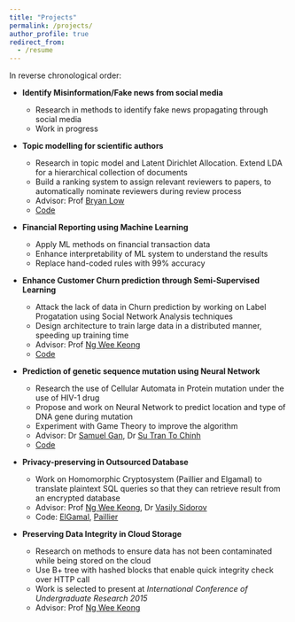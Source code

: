 ```yaml
---
title: "Projects"
permalink: /projects/
author_profile: true
redirect_from:
  - /resume
---
```


In reverse chronological order:

* **Identify Misinformation/Fake news from social media**
  * Research in methods to identify fake news propagating through social media
  * Work in progress

* **Topic modelling for scientific authors**
  * Research in topic model and Latent Dirichlet Allocation. Extend LDA for a hierarchical
  collection of documents
  * Build a ranking system to assign relevant reviewers to papers, 
  to automatically nominate reviewers during review process
  * Advisor: Prof [Bryan Low](https://www.comp.nus.edu.sg/~lowkh/research.html)
  * [Code](https://github.com/tramanh06/rpms)

* **Financial Reporting using Machine Learning**
  * Apply ML methods on financial transaction data
  * Enhance interpretability of ML system to understand the results
  * Replace hand-coded rules with 99% accuracy

* **Enhance Customer Churn prediction through Semi-Supervised Learning**
  * Attack the lack of data in Churn prediction by working on Label Progatation using 
  Social Network Analysis techniques
  * Design architecture to train large data in a distributed manner, speeding up training time
  * Advisor: Prof [Ng Wee Keong](http://www.ntu.edu.sg/home/awkng/)
  * [Code](https://github.com/tramanh06/CDR-analysis)

* **Prediction of genetic sequence mutation using Neural Network**
  * Research the use of Cellular Automata in Protein mutation under the use of HIV-1 drug
  * Propose and work on Neural Network to predict location and type of DNA gene during mutation
  * Experiment with Game Theory to improve the algorithm
  * Advisor: Dr [Samuel Gan](http://www.bii.a-star.edu.sg/research/trd/apd.php), Dr [Su Tran To Chinh](https://www.linkedin.com/in/chinhsutranto/?originalSubdomain=sg)
  * [Code](https://github.com/tramanh06/HIV-DNA-neural-network)

* **Privacy-preserving in Outsourced Database**
  * Work on Homomorphic Cryptosystem (Paillier and Elgamal) to translate
   plaintext SQL queries so that they can retrieve result from an encrypted database
  * Advisor: Prof [Ng Wee Keong](http://www.ntu.edu.sg/home/awkng/), Dr [Vasily Sidorov](http://bazzilic.me/)
  * Code: [ElGamal](https://github.com/bazzilic/ElGamalExt), [Paillier](https://github.com/bazzilic/PaillierExt)

* **Preserving Data Integrity in Cloud Storage**
  * Research on methods to ensure data has not been contaminated while being stored on the cloud
  * Use B+ tree with hashed blocks that enable quick integrity check over HTTP call
  * Work is selected to present at *International Conference of Undergraduate Research 2015*
  * Advisor: Prof [Ng Wee Keong](http://www.ntu.edu.sg/home/awkng/)


<!-- {% include base_path %}

Education
======
* B.S. in GitHub, GitHub University, 2012
* M.S. in Jekyll, GitHub University, 2014
* Ph.D in Version Control Theory, GitHub University, 2018 (expected)

Work experience
======
* Summer 2015: Research Assistant
  * Github University
  * Duties included: Tagging issues
  * Supervisor: Professor Git

* Fall 2015: Research Assistant
  * Github University
  * Duties included: Merging pull requests
  * Supervisor: Professor Hub
  
Skills
======
* Skill 1
* Skill 2
  * Sub-skill 2.1
  * Sub-skill 2.2
  * Sub-skill 2.3
* Skill 3

Publications
======
  <ul>{% for post in site.publications %}
    {% include archive-single-cv.html %}
  {% endfor %}</ul>
  
Talks
======
  <ul>{% for post in site.talks %}
    {% include archive-single-talk-cv.html %}
  {% endfor %}</ul>
  
Teaching
======
  <ul>{% for post in site.teaching %}
    {% include archive-single-cv.html %}
  {% endfor %}</ul>
  
Service and leadership
======
* Currently signed in to 43 different slack teams
 -->